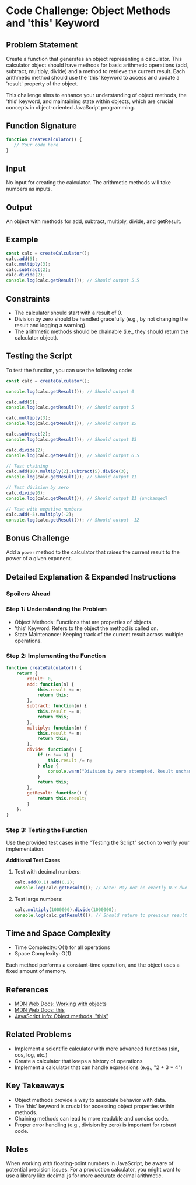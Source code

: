 # Code Challenge: Object Methods and 'this' Keyword

## Problem Statement

Create a function that generates an object representing a calculator. This calculator object should have methods for basic arithmetic operations (add, subtract, multiply, divide) and a method to retrieve the current result. Each arithmetic method should use the 'this' keyword to access and update a 'result' property of the object.

This challenge aims to enhance your understanding of object methods, the 'this' keyword, and maintaining state within objects, which are crucial concepts in object-oriented JavaScript programming.

## Function Signature

```javascript
function createCalculator() {
   // Your code here 
}
```

## Input

No input for creating the calculator. The arithmetic methods will take numbers as inputs.

## Output

An object with methods for add, subtract, multiply, divide, and getResult.

## Example

```javascript
const calc = createCalculator();
calc.add(5);
calc.multiply(3);
calc.subtract(2);
calc.divide(2);
console.log(calc.getResult()); // Should output 5.5
```

## Constraints

- The calculator should start with a result of 0.
- Division by zero should be handled gracefully (e.g., by not changing the result and logging a warning).
- The arithmetic methods should be chainable (i.e., they should return the calculator object).

## Testing the Script

To test the function, you can use the following code:

```javascript
const calc = createCalculator();

console.log(calc.getResult()); // Should output 0

calc.add(5);
console.log(calc.getResult()); // Should output 5

calc.multiply(3);
console.log(calc.getResult()); // Should output 15

calc.subtract(2);
console.log(calc.getResult()); // Should output 13

calc.divide(2);
console.log(calc.getResult()); // Should output 6.5

// Test chaining
calc.add(10).multiply(2).subtract(5).divide(3);
console.log(calc.getResult()); // Should output 11

// Test division by zero
calc.divide(0);
console.log(calc.getResult()); // Should output 11 (unchanged)

// Test with negative numbers
calc.add(-5).multiply(-2);
console.log(calc.getResult()); // Should output -12
```

## Bonus Challenge

Add a `power` method to the calculator that raises the current result to the power of a given exponent.

## Detailed Explanation & Expanded Instructions

### **Spoilers Ahead**

### Step 1: Understanding the Problem

- Object Methods: Functions that are properties of objects.
- 'this' Keyword: Refers to the object the method is called on.
- State Maintenance: Keeping track of the current result across multiple operations.

### Step 2: Implementing the Function

```javascript
function createCalculator() {
    return {
        result: 0,
        add: function(n) {
            this.result += n;
            return this;
        },
        subtract: function(n) {
            this.result -= n;
            return this;
        },
        multiply: function(n) {
            this.result *= n;
            return this;
        },
        divide: function(n) {
            if (n !== 0) {
                this.result /= n;
            } else {
                console.warn("Division by zero attempted. Result unchanged.");
            }
            return this;
        },
        getResult: function() {
            return this.result;
        }
    };
}
```

### Step 3: Testing the Function

Use the provided test cases in the "Testing the Script" section to verify your implementation.

**Additional Test Cases**

1. Test with decimal numbers:
   ```javascript
   calc.add(0.1).add(0.2);
   console.log(calc.getResult()); // Note: May not be exactly 0.3 due to floating-point arithmetic
   ```

2. Test large numbers:
   ```javascript
   calc.multiply(1000000).divide(1000000);
   console.log(calc.getResult()); // Should return to previous result
   ```

## Time and Space Complexity

- Time Complexity: O(1) for all operations
- Space Complexity: O(1)

Each method performs a constant-time operation, and the object uses a fixed amount of memory.

## References

- [MDN Web Docs: Working with objects](https://developer.mozilla.org/en-US/docs/Web/JavaScript/Guide/Working_with_Objects)
- [MDN Web Docs: this](https://developer.mozilla.org/en-US/docs/Web/JavaScript/Reference/Operators/this)
- [JavaScript.info: Object methods, "this"](https://javascript.info/object-methods)

## Related Problems

- Implement a scientific calculator with more advanced functions (sin, cos, log, etc.)
- Create a calculator that keeps a history of operations
- Implement a calculator that can handle expressions (e.g., "2 + 3 * 4")

## Key Takeaways

- Object methods provide a way to associate behavior with data.
- The 'this' keyword is crucial for accessing object properties within methods.
- Chaining methods can lead to more readable and concise code.
- Proper error handling (e.g., division by zero) is important for robust code.

## Notes

When working with floating-point numbers in JavaScript, be aware of potential precision issues. For a production calculator, you might want to use a library like decimal.js for more accurate decimal arithmetic.
